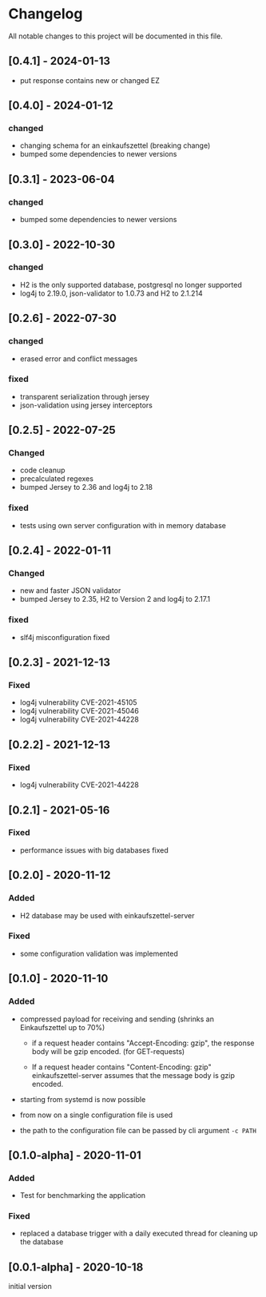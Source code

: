 # Changelog

All notable changes to this project will be documented in this file.

## [0.4.1] - 2024-01-13

- put response contains new or changed EZ

## [0.4.0] - 2024-01-12

### changed

- changing schema for an einkaufszettel (breaking change)
- bumped some dependencies to newer versions


## [0.3.1] - 2023-06-04

### changed

- bumped some dependencies to newer versions

## [0.3.0] - 2022-10-30

### changed

- H2 is the only supported database, postgresql no longer supported
- log4j to 2.19.0, json-validator to 1.0.73 and H2 to 2.1.214

## [0.2.6] - 2022-07-30

### changed

- erased error and conflict messages

### fixed

- transparent serialization through jersey
- json-validation using jersey interceptors

## [0.2.5] - 2022-07-25

### Changed

- code cleanup
- precalculated regexes
- bumped Jersey to 2.36 and log4j to 2.18

### fixed

- tests using own server configuration with in memory database

## [0.2.4] - 2022-01-11

### Changed

- new and faster JSON validator
- bumped Jersey to 2.35, H2 to Version 2 and log4j to 2.17.1

### fixed

- slf4j misconfiguration fixed

## [0.2.3] - 2021-12-13

### Fixed

- log4j vulnerability CVE-2021-45105
- log4j vulnerability CVE-2021-45046
- log4j vulnerability CVE-2021-44228

## [0.2.2] - 2021-12-13

### Fixed

- log4j vulnerability CVE-2021-44228

## [0.2.1] - 2021-05-16

### Fixed

- performance issues with big databases fixed

## [0.2.0] - 2020-11-12

### Added

- H2 database may be used with einkaufszettel-server

### Fixed

- some configuration validation was implemented

## [0.1.0] - 2020-11-10

### Added

- compressed payload for receiving and sending (shrinks an Einkaufszettel up to 70%)
    - if a request header contains "Accept-Encoding: gzip", the response body will be gzip
      encoded. (for GET-requests)

    - If a request header contains "Content-Encoding: gzip" einkaufszettel-server assumes that the
      message body is gzip encoded.


- starting from systemd is now possible

- from now on a single configuration file is used

- the path to the configuration file can be passed by cli argument `-c PATH`

## [0.1.0-alpha] - 2020-11-01

### Added

- Test for benchmarking the application

### Fixed

- replaced a database trigger with a daily executed thread for cleaning up the database

## [0.0.1-alpha] - 2020-10-18

initial version
